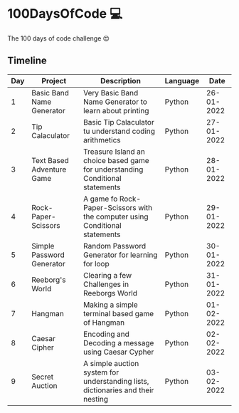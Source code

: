 # 100DaysOfCode 💻

The 100 days of code challenge 😍

## Timeline

|  Day  | Project                               | Description                                                                           | Language      | Date       |
|-------| ------------------------------------- | ------------------------------------------------------------------------------------- |  -----------  |  --------  |
|   1   | Basic Band Name Generator             | Very Basic Band Name Generator to learn about printing                                | Python        | 26-01-2022 |
|   2   | Tip Calaculator                       | Basic Tip Calaculator tu understand coding arithmetics                                | Python        | 27-01-2022 |
|   3   | Text Based Adventure Game             | Treasure Island an choice based game for understanding Conditional statements         | Python        | 28-01-2022 |
|   4   | Rock-Paper-Scissors                   | A game fo Rock-Paper-Scissors with the computer using Conditional statements          | Python        | 29-01-2022 |
|   5   | Simple Password Generator             | Random Password Generator for learning for loop                                       | Python        | 30-01-2022 |
|   6   | Reeborg's World                       | Clearing a few Challenges in Reeborgs World                                           | Python        | 31-01-2022 |
|   7   | Hangman                               | Making a simple terminal based game of Hangman                                        | Python        | 01-02-2022 |
|   8   | Caesar Cipher                         | Encoding and Decoding a message using Caesar Cypher                                   | Python        | 02-02-2022 |
|   9   | Secret Auction                        | A simple auction system for understanding lists, dictionaries and their nesting       | Python        | 03-02-2022 |
